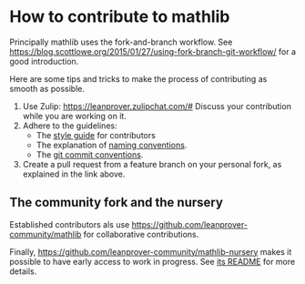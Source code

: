 # How to contribute to mathlib

Principally mathlib uses the fork-and-branch workflow. See
https://blog.scottlowe.org/2015/01/27/using-fork-branch-git-workflow/
for a good introduction.

Here are some tips and tricks
to make the process of contributing as smooth as possible.

1. Use Zulip: https://leanprover.zulipchat.com/#
   Discuss your contribution while you are working on it.
2. Adhere to the guidelines:
   - The [style guide](docs/style.md) for contributors
   - The explanation of [naming conventions](docs/naming.md).
   - The [git commit conventions](https://github.com/leanprover/lean/blob/master/doc/commit_convention.md).
3. Create a pull request from a feature branch on your personal fork,
   as explained in the link above.


## The community fork and the nursery

Established contributors als use https://github.com/leanprover-community/mathlib
for collaborative contributions.

Finally, https://github.com/leanprover-community/mathlib-nursery
makes it possible to have early access to work in progress.
See [its README](https://github.com/leanprover-community/mathlib-nursery/blob/master/README.md)
for more details.

